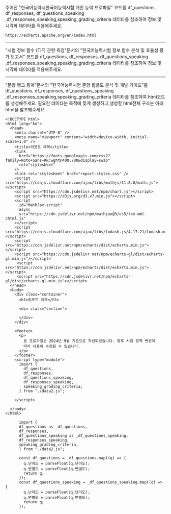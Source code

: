 주어진 "한국어능력시한국어능력시험 개인 능력 프로파일" 코드를 df_questions, df_responses, df_questions_speaking ,df_responses_speaking,speaking_grading_criteria 데이타를 참조하여 정보 및 시각화 데이타를 적용해주세요.

```
https://echarts.apache.org/en/index.html
```

---

"시험 정보 함수 (TIF) 관련 측정"문서의 "한국어능력시험 정보 함수 분석 및 효율성 평가 보고서" 코드를 df_questions, df_responses, df_questions_speaking ,df_responses_speaking,speaking_grading_criteria 데이타를 참조하여 정보 및 시각화 데이타를 적용해주세요.

---

"문항 뱅크 통계"문서의 "한국어능력시험 문항 활용도 분석 및 개발 가이드"를 df_questions, df_responses, df_questions_speaking ,df_responses_speaking,speaking_grading_criteria 데이타를 참조하여 html코드를 생성해주세요.
필요한 데이타는 목적에 맞게 생성하고,생성할 html전체 구조는 아래 html을 참조해주세요.
```
<!DOCTYPE html>
<html lang="ko">
  <head>
    <meta charset="UTF-8" />
    <meta name="viewport" content="width=device-width, initial-scale=1.0" />
    <title>리포트 제목</title>
    <link
      href="https://fonts.googleapis.com/css2?family=Noto+Sans+KR:wght@400;700&display=swap"
      rel="stylesheet"
    />
    <link rel="stylesheet" href="report-styles.css" />
    <script src="https://cdnjs.cloudflare.com/ajax/libs/mathjs/11.8.0/math.js"></script>
    <script src="https://cdn.jsdelivr.net/npm/chart.js"></script>
    <script src="https://d3js.org/d3.v7.min.js"></script> 
    <script
      id="MathJax-script"
      async
      src="https://cdn.jsdelivr.net/npm/mathjax@3/es5/tex-mml-chtml.js"
    ></script>
    <script src="https://cdnjs.cloudflare.com/ajax/libs/lodash.js/4.17.21/lodash.min.js"></script>    
    <script src="https://cdn.jsdelivr.net/npm/echarts/dist/echarts.min.js"></script>
    <script src="https://cdn.jsdelivr.net/npm/echarts-gl/dist/echarts-gl.min.js"></script>
     <script src="https://cdn.jsdelivr.net/npm/echarts/dist/echarts.min.js"></script>
     <script src="https://cdn.jsdelivr.net/npm/echarts-gl/dist/echarts-gl.min.js"></script>
  </head>
  <body>
    <div class="container">
      <h1>리포트 제목</h1>

      <div class="section">

      </div>
    </div>

    <footer>
      <p>
        본 프로파일은 2024년 9월 기준으로 작성되었습니다. 향후 시험 정책 변경에
        따라 내용이 수정될 수 있습니다.
      </p>
    </footer>
    <script type="module">
      import {
        df_questions,
        df_responses,
        df_questions_speaking,
        df_responses_speaking,
        speaking_grading_criteria,
      } from "./data2.js";

    </script>

  </body>
</html>

```
```
      import {
      df_questions as _df_questions,
      df_responses,
      df_questions_speaking as _df_questions_speaking,
      df_responses_speaking,
      speaking_grading_criteria,
      } from "./data2.js";

      const df_questions = _df_questions.map((q) => {
        q.난이도 = parseFloat(q.난이도);
        q.변별도 = parseFloat(q.변별도);
        return q;
      });
      const df_questions_speaking = _df_questions_speaking.map((q) => {
        q.난이도 = parseFloat(q.난이도);
        q.변별도 = parseFloat(q.변별도);
        return q;
      });
```